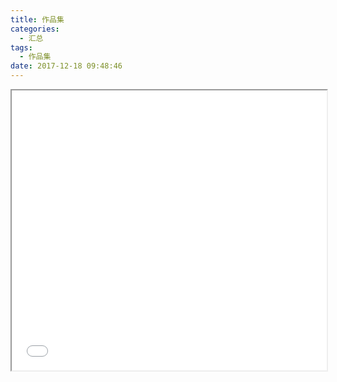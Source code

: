 ```yaml
---
title: 作品集
categories:
  - 汇总
tags:
  - 作品集
date: 2017-12-18 09:48:46
---
```

<iframe src="/pdf/作品集.pdf" style="width:100%;height:28rem;"/>